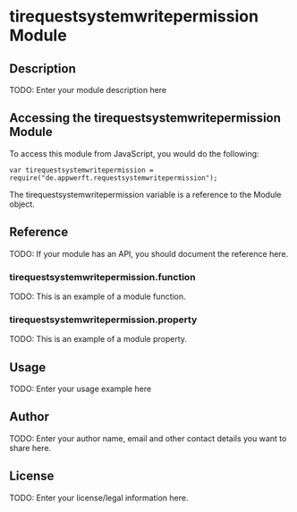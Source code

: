 # tirequestsystemwritepermission Module

## Description

TODO: Enter your module description here

## Accessing the tirequestsystemwritepermission Module

To access this module from JavaScript, you would do the following:

    var tirequestsystemwritepermission = require("de.appwerft.requestsystemwritepermission");

The tirequestsystemwritepermission variable is a reference to the Module object.

## Reference

TODO: If your module has an API, you should document
the reference here.

### tirequestsystemwritepermission.function

TODO: This is an example of a module function.

### tirequestsystemwritepermission.property

TODO: This is an example of a module property.

## Usage

TODO: Enter your usage example here

## Author

TODO: Enter your author name, email and other contact
details you want to share here.

## License

TODO: Enter your license/legal information here.

